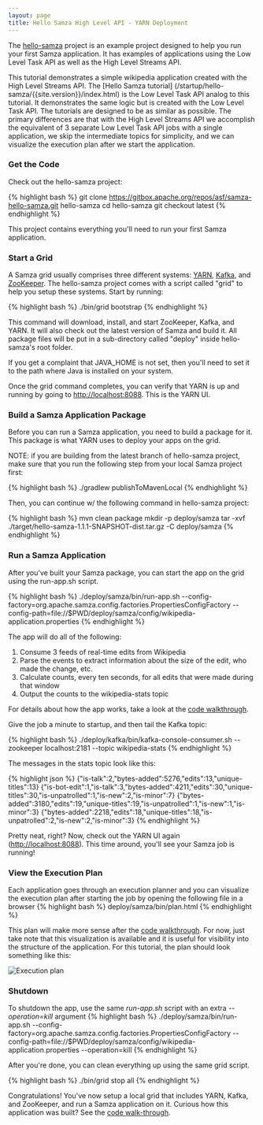 ```yaml
---
layout: page
title: Hello Samza High Level API - YARN Deployment
---
```

<!--
   Licensed to the Apache Software Foundation (ASF) under one or more
   contributor license agreements.  See the NOTICE file distributed with
   this work for additional information regarding copyright ownership.
   The ASF licenses this file to You under the Apache License, Version 2.0
   (the "License"); you may not use this file except in compliance with
   the License.  You may obtain a copy of the License at

       http://www.apache.org/licenses/LICENSE-2.0

   Unless required by applicable law or agreed to in writing, software
   distributed under the License is distributed on an "AS IS" BASIS,
   WITHOUT WARRANTIES OR CONDITIONS OF ANY KIND, either express or implied.
   See the License for the specific language governing permissions and
   limitations under the License.
-->
The [hello-samza](https://github.com/apache/samza-hello-samza) project is an example project designed to help you run your first Samza application. It has examples of applications using the Low Level Task API as well as the High Level Streams API.

This tutorial demonstrates a simple wikipedia application created with the High Level Streams API. The [Hello Samza tutorial] (/startup/hello-samza/{{site.version}}/index.html) is the Low Level Task API analog to this tutorial. It demonstrates the same logic but is created with the Low Level Task API. The tutorials are designed to be as similar as possible. The primary differences are that with the High Level Streams API we accomplish the equivalent of 3 separate Low Level Task API jobs with a single application, we skip the intermediate topics for simplicity, and we can visualize the execution plan after we start the application.

### Get the Code

Check out the hello-samza project:

{% highlight bash %}
git clone https://gitbox.apache.org/repos/asf/samza-hello-samza.git hello-samza
cd hello-samza
git checkout latest
{% endhighlight %}

This project contains everything you'll need to run your first Samza application.

### Start a Grid

A Samza grid usually comprises three different systems: [YARN](http://hadoop.apache.org/docs/current/hadoop-yarn/hadoop-yarn-site/YARN.html), [Kafka](http://kafka.apache.org/), and [ZooKeeper](http://zookeeper.apache.org/). The hello-samza project comes with a script called "grid" to help you setup these systems. Start by running:

{% highlight bash %}
./bin/grid bootstrap
{% endhighlight %}

This command will download, install, and start ZooKeeper, Kafka, and YARN. It will also check out the latest version of Samza and build it. All package files will be put in a sub-directory called "deploy" inside hello-samza's root folder.

If you get a complaint that JAVA_HOME is not set, then you'll need to set it to the path where Java is installed on your system.

Once the grid command completes, you can verify that YARN is up and running by going to [http://localhost:8088](http://localhost:8088). This is the YARN UI.

### Build a Samza Application Package

Before you can run a Samza application, you need to build a package for it. This package is what YARN uses to deploy your apps on the grid.

NOTE: if you are building from the latest branch of hello-samza project, make sure that you run the following step from your local Samza project first:

{% highlight bash %}
./gradlew publishToMavenLocal
{% endhighlight %}

Then, you can continue w/ the following command in hello-samza project:

{% highlight bash %}
mvn clean package
mkdir -p deploy/samza
tar -xvf ./target/hello-samza-1.1.1-SNAPSHOT-dist.tar.gz -C deploy/samza
{% endhighlight %}

### Run a Samza Application

After you've built your Samza package, you can start the app on the grid using the run-app.sh script.

{% highlight bash %}
./deploy/samza/bin/run-app.sh --config-factory=org.apache.samza.config.factories.PropertiesConfigFactory --config-path=file://$PWD/deploy/samza/config/wikipedia-application.properties
{% endhighlight %}

The app will do all of the following:

1. Consume 3 feeds of real-time edits from Wikipedia
3. Parse the events to extract information about the size of the edit, who made the change, etc.
4. Calculate counts, every ten seconds, for all edits that were made during that window 
5. Output the counts to the wikipedia-stats topic

For details about how the app works, take a look at the [code walkthrough](hello-samza-high-level-code.html).

Give the job a minute to startup, and then tail the Kafka topic:

{% highlight bash %}
./deploy/kafka/bin/kafka-console-consumer.sh  --zookeeper localhost:2181 --topic wikipedia-stats
{% endhighlight %}

The messages in the stats topic look like this:

{% highlight json %}
{"is-talk":2,"bytes-added":5276,"edits":13,"unique-titles":13}
{"is-bot-edit":1,"is-talk":3,"bytes-added":4211,"edits":30,"unique-titles":30,"is-unpatrolled":1,"is-new":2,"is-minor":7}
{"bytes-added":3180,"edits":19,"unique-titles":19,"is-unpatrolled":1,"is-new":1,"is-minor":3}
{"bytes-added":2218,"edits":18,"unique-titles":18,"is-unpatrolled":2,"is-new":2,"is-minor":3}
{% endhighlight %}

Pretty neat, right? Now, check out the YARN UI again ([http://localhost:8088](http://localhost:8088)). This time around, you'll see your Samza job is running!

### View the Execution Plan
Each application goes through an execution planner and you can visualize the execution plan after starting the job by opening the following file in a browser
{% highlight bash %}
deploy/samza/bin/plan.html
{% endhighlight %}

This plan will make more sense after the [code walkthrough](hello-samza-high-level-code.html). For now, just take note that this visualization is available and it is useful for visibility into the structure of the application. For this tutorial, the plan should look something like this:

<img src="/img/{{site.version}}/learn/tutorials/hello-samza-high-level/wikipedia-execution-plan.png" alt="Execution plan" style="max-width: 100%; height: auto;" onclick="window.open(this.src)"/>


### Shutdown

To shutdown the app, use the same _run-app.sh_ script with an extra _--operation=kill_ argument
{% highlight bash %}
./deploy/samza/bin/run-app.sh --config-factory=org.apache.samza.config.factories.PropertiesConfigFactory --config-path=file://$PWD/deploy/samza/config/wikipedia-application.properties --operation=kill
{% endhighlight %}

After you're done, you can clean everything up using the same grid script.

{% highlight bash %}
./bin/grid stop all
{% endhighlight %}

Congratulations! You've now setup a local grid that includes YARN, Kafka, and ZooKeeper, and run a Samza application on it. Curious how this application was built? See the [code walk-through](hello-samza-high-level-code.html).
